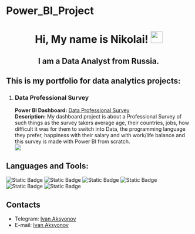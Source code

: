 # Power_BI_Project
<h1 align="center">Hi, My name is Nikolai!
<img src="https://github.com/blackcater/blackcater/raw/main/images/Hi.gif" height="32"/>
</h1>
<h2 align="center">I am a Data Analyst from Russia.</h2>

<h2>This is my portfolio for data analytics projects:</h2>
<ol>
   <li>
      <h3>Data Professional Survey</h3>
      <p>
      <strong>Power BI Dashboard:</strong> <a href="https://public.tableau.com/app/profile/ivan2501/viz/HRKPIsforBonuses/Dashboard1">Data Professional Survey</a><br>
      <strong>Description:</strong> My dashboard project is about a Professional Survey of such things as
the survey takers average age, their countries, jobs, how difficult it was for them to switch into Data, 
the programming language they prefer, happiness with their salary and with work/life balance and this survey is made with Power BI from scratch.<br>
      <img src="Tableau Dashboard Picture/HR Dashboard.png">
      </p>
   </li>
</ol>
<h2>Languages and Tools:</h2>
<div style="
  display: inline;
">
  <img alt="Static Badge" src="https://img.shields.io/badge/Python-000000?color=2222AF">
  <img alt="Static Badge" src="https://img.shields.io/badge/SQL-000000?color=FFA126">
  <img alt="Static Badge" src="https://img.shields.io/badge/Power%20BI-000000?color=EFF617">
  <img alt="Static Badge" src="https://img.shields.io/badge/Tableau-000000?color=1a699e">
  <img alt="Static Badge" src="https://img.shields.io/badge/Redash-000000?color=FF8C52">
  <img alt="Static Badge" src="https://img.shields.io/badge/Statistics-000000?color=A81919">
</div>
<h2>Contacts</h2>
<ul>
   <li>
      Telegram: <a href="https://t.me/ivan_aksyonov">Ivan Aksyonov</a>
   </li>
   <li>
      E-mail: <a href="mailto:ivan_aksyonov@inbox.ru">Ivan Aksyonov</a>
   </li>
</ul>